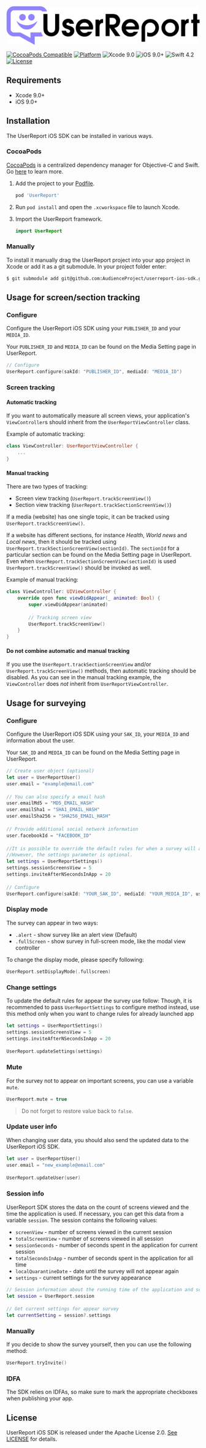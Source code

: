 ![architecture overview](docs/UserReport.svg)

[![CocoaPods Compatible](https://img.shields.io/cocoapods/v/UserReport.svg)](https://cocoapods.org/pods/UserReport)
[![Platform](https://img.shields.io/cocoapods/p/UserReport.svg?style=flat)](http://cocoadocs.org/docsets/UserReport)
![Xcode 9.0](https://img.shields.io/badge/Xcode-9.0-blue.svg)
![iOS 9.0+](https://img.shields.io/badge/iOS-9.0%2B-blue.svg)
![Swift 4.2](https://img.shields.io/badge/Swift-4.2-orange.svg)
[![License](https://img.shields.io/cocoapods/l/UserReport.svg)](https://raw.githubusercontent.com/AudienceProject/userreport-ios-sdk/master/LICENSE)



## Requirements
- Xcode 9.0+
- iOS 9.0+

## Installation
The UserReport iOS SDK can be installed in various ways.

### CocoaPods
[CocoaPods](https://cocoapods.org/) is a centralized dependency manager for
Objective-C and Swift. Go [here](https://guides.cocoapods.org/using/index.html)
to learn more.

1. Add the project to your [Podfile](https://guides.cocoapods.org/using/the-podfile.html).

    ```ruby
    pod 'UserReport'
    ```
2. Run `pod install` and open the `.xcworkspace` file to launch Xcode.
3. Import the UserReport framework.

    ```swift
    import UserReport
    ```

### Manually
To install it manually drag the UserReport project into your app project in Xcode or add it as a git submodule.
In your project folder enter:
```bash
$ git submodule add git@github.com:AudienceProject/userreport-ios-sdk.git
```

## Usage for screen/section tracking
### Configure
Configure the UserReport iOS SDK using your `PUBLISHER_ID` and your `MEDIA_ID`.

Your `PUBLISHER_ID` and `MEDIA_ID` can be found on the Media Setting page in UserReport.

```swift
// Configure
UserReport.configure(sakId: "PUBLISHER_ID", mediaId: "MEDIA_ID")

```

### Screen tracking
#### Automatic tracking
If you want to automatically measure all screen views, your application's `ViewController`s  should inherit from the `UserReportViewController` class.

Example of automatic tracking:

```swift
class ViewController: UserReportViewController {
    ...
}
```

#### Manual tracking
There are two types of tracking:
  - Screen view tracking (`UserReport.trackScreenView()`)
  - Section view tracking (`UserReport.trackSectionScreenView()`)

If a media (website) has one single topic, it can be tracked using `UserReport.trackScreenView()`.

If a website has different sections, for instance *Health*, *World news* and *Local news*, then it should be tracked using `UserReport.trackSectionScreenView(sectionId)`.  The `sectionId` for a particular section can be found on the Media Setting page in UserReport.
Even when `UserReport.trackSectionScreenView(sectionId)` is used `UserReport.trackScreenView()` should be invoked as well.

Example of manual tracking:
```swift
class ViewController: UIViewController {
    override open func viewDidAppear(_ animated: Bool) {
        super.viewDidAppear(animated)

        // Tracking screen view
        UserReport.trackScreenView()
    }
}
```

#### Do not combine automatic and manual tracking
If you use the `UserReport.trackSectionScreenView` and/or `UserReport.trackScreenView()` methods, then automatic tracking should be disabled. As you can see in the manual tracking example, the `ViewController` does *not* inherit from `UserReportViewController`.

## Usage for surveying
### Configure
Configure the UserReport iOS SDK using your `SAK_ID`, your `MEDIA_ID` and information about the user.

Your `SAK_ID` and `MEDIA_ID` can be found on the Media Setting page in UserReport.

```swift
// Create user object (optional)
let user = UserReportUser()
user.email = "example@email.com"

// You can also specify a email hash
user.emailMd5 = "MD5_EMAIL_HASH"
user.emailSha1 = "SHA1_EMAIL_HASH"
user.emailSha256 = "SHA256_EMAIL_HASH"

// Provide additional social network information
user.facebookId = "FACEBOOK_ID"

//It is possible to override the default rules for when a survey will appear.
//However, the settings parameter is optional.
let settings = UserReportSettings()
settings.sessionScreensView = 5
settings.inviteAfterNSecondsInApp = 20

// Configure
UserReport.configure(sakId: "YOUR_SAK_ID", mediaId: "YOUR_MEDIA_ID", user: user, settings: settings)

```

### Display mode
The survey can appear in two ways:

- `.alert` - show survey like an alert view (Default)
- `.fullScreen` - show survey in full-screen mode, like the modal view controller

To change the display mode, please specify following:

```swift
UserReport.setDisplayMode(.fullscreen)
```

### Change settings
To update the default rules for appear the survey use follow:
Though, it is recommended to pass `UserReportSettings` to configure method instead, use this method only when you want to change rules for already launched app
```swift
let settings = UserReportSettings()
settings.sessionScreensView = 5
settings.inviteAfterNSecondsInApp = 20

UserReport.updateSettings(settings)
```

### Mute
For the survey not to appear on important screens, you can use a variable `mute`.

```swift
UserReport.mute = true
```
> Do not forget to restore value back to `false`.


### Update user info
When changing user data, you should also send the updated data to the UserReport iOS SDK.

```swift
let user = UserReportUser()
user.email = "new_example@email.com"

UserReport.updateUser(user)
```

### Session info
UserReport SDK stores the data on the count of screens viewed and the time the application is used. If necessary, you can get this data from a variable `session`. The session contains the following values:

- `screenView` - number of screens viewed in the current session
- `totalScreenView` - number of screens viewed in all session
- `sessionSeconds` - number of seconds spent in the application for current session
- `totalSecondsInApp` - number of seconds spent in the application for all time
- `localQuarantineDate` - date until the survey will not appear again
- `settings` - current settings for the survey appearance


```swift
// Session information about the running time of the application and screen views
let session = UserReport.session

// Get current settings for appear survey
let currentSetting = session?.settings
```

### Manually
If you decide to show the survey yourself, then you can use the following method:

```swift
UserReport.tryInvite()
```

### IDFA
The SDK relies on IDFAs, so make sure to mark the appropriate checkboxes when publishing your app.  

## License

UserReport iOS SDK is released under the Apache License 2.0. [See LICENSE](https://github.com/AudienceProject/userreport-ios-sdk/blob/master/LICENSE) for details.
